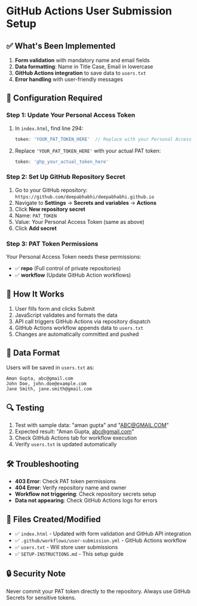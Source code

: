 # GitHub Actions User Submission Setup

## ✅ What's Been Implemented

1. **Form validation** with mandatory name and email fields
2. **Data formatting**: Name in Title Case, Email in lowercase
3. **GitHub Actions integration** to save data to `users.txt`
4. **Error handling** with user-friendly messages

## 🔧 Configuration Required

### Step 1: Update Your Personal Access Token

1. In `index.html`, find line 294:
   ```javascript
   token: 'YOUR_PAT_TOKEN_HERE'  // Replace with your Personal Access Token
   ```

2. Replace `'YOUR_PAT_TOKEN_HERE'` with your actual PAT token:
   ```javascript
   token: 'ghp_your_actual_token_here'
   ```

### Step 2: Set Up GitHub Repository Secret

1. Go to your GitHub repository: `https://github.com/deepabhabhi/deepabhabhi.github.io`
2. Navigate to **Settings** → **Secrets and variables** → **Actions**
3. Click **New repository secret**
4. Name: `PAT_TOKEN`
5. Value: Your Personal Access Token (same as above)
6. Click **Add secret**

### Step 3: PAT Token Permissions

Your Personal Access Token needs these permissions:
- ✅ **repo** (Full control of private repositories)
- ✅ **workflow** (Update GitHub Action workflows)

## 🚀 How It Works

1. User fills form and clicks Submit
2. JavaScript validates and formats the data
3. API call triggers GitHub Actions via repository dispatch
4. GitHub Actions workflow appends data to `users.txt`
5. Changes are automatically committed and pushed

## 📝 Data Format

Users will be saved in `users.txt` as:
```
Aman Gupta, abc@gmail.com
John Doe, john.doe@example.com
Jane Smith, jane.smith@gmail.com
```

## 🔍 Testing

1. Test with sample data: "aman gupta" and "ABC@GMAIL.COM"
2. Expected result: "Aman Gupta, abc@gmail.com"
3. Check GitHub Actions tab for workflow execution
4. Verify `users.txt` is updated automatically

## 🛠 Troubleshooting

- **403 Error**: Check PAT token permissions
- **404 Error**: Verify repository name and owner
- **Workflow not triggering**: Check repository secrets setup
- **Data not appearing**: Check GitHub Actions logs for errors

## 📁 Files Created/Modified

- ✅ `index.html` - Updated with form validation and GitHub API integration
- ✅ `.github/workflows/user-submission.yml` - GitHub Actions workflow
- ✅ `users.txt` - Will store user submissions
- ✅ `SETUP-INSTRUCTIONS.md` - This setup guide

## 🔒 Security Note

Never commit your PAT token directly to the repository. Always use GitHub Secrets for sensitive tokens.